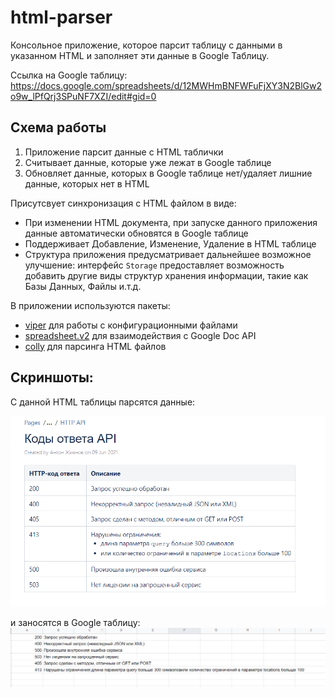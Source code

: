 # html-parser

Консольное приложение, которое парсит таблицу с данными в указанном HTML и заполняет эти данные в Google Таблицу.

Ссылка на Google таблицу: https://docs.google.com/spreadsheets/d/12MWHmBNFWFuFjXY3N2BlGw2o9w_lPfQrj3SPuNF7XZI/edit#gid=0

## Cхема работы

1. Приложение парсит данные с HTML таблички
2. Считывает данные, которые уже лежат в Google таблице
3. Обновляет данные, которых в Google таблице нет/удаляет лишние данные, которых нет в HTML

Присутсвует синхронизация с HTML файлом в виде:
- При изменении HTML документа, при запуске данного приложения данные автоматически обновятся в Google таблице
- Поддерживает Добавление, Изменение, Удаление в HTML таблице
- Структура приложения предусматривает дальнейшее возможное улучшение: интерфейс `Storage` предоставляет возможность добавить другие виды структур хранения информации, такие как Базы Данных, Файлы и.т.д.

В приложении используются пакеты:

- [viper](https://github.com/spf13/viper) для работы с конфигурационными файлами
- [spreadsheet.v2](https://gopkg.in/Iwark/spreadsheet.v2) для взаимодействия с Google Doc API
- [colly](https://github.com/gocolly/colly) для парсинга HTML файлов

## Скриншоты:
C данной HTML таблицы парсятся данные:

![img.png](img.png)

и заносятся в Google таблицу:
![img_1.png](img_1.png)
